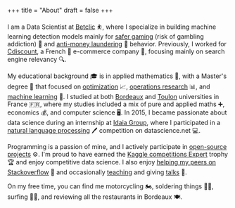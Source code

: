 +++
title = "About"
draft = false
+++

I am a Data Scientist at [Betclic](https://www.betclic.fr/) ⛹️, where I specialize in building machine learning detection models mainly for [safer gaming](https://www.joueurs-info-service.fr/) (risk of gambling addiction) 🎰 and [anti-money laundering](https://www.acams.org/en) 💸 behavior. Previously, I worked for [Cdiscount](https://www.cdiscount.com/), a French 🐓 e-commerce company 🛒, focusing mainly on search engine relevancy 🔍.

My educational background 🎓 is in applied mathematics 🧮, with a Master's degree 📜 that focused on [optimization](https://en.wikipedia.org/wiki/Mathematical_optimization) 📈, [operations research](https://en.wikipedia.org/wiki/Operations_research) 📊, and [machine learning](https://en.wikipedia.org/wiki/Machine_learning) 🤖. I studied at both [Bordeaux](https://www.u-bordeaux.fr/) and [Toulon](https://www.univ-tln.fr/) universities in France 🇫🇷, where my studies included a mix of pure and applied maths ➕, economics 💰, and computer science 🖥️. In 2015, I became passionate about data science during an internship at [Idaia Group](https://www.idaia.group/en/), where I participated in a [natural language processing](https://en.wikipedia.org/wiki/Natural_language_processing) 🖊️ competition on datascience.net 💻.

Programming is a passion of mine, and I actively participate in [open-source projects](https://github.com/tlentali) ⚙️. I'm proud to have earned the [Kaggle competitions Expert](https://www.kaggle.com/tlentali) trophy 🏆 and enjoy competitive data science. I also enjoy [helping my peers on Stackoverflow](https://stackoverflow.com/users/8479387/tlentali) 🤝 and occasionally [teaching](https://kedge.edu/) and giving [talks](https://tlentali.com/prez/kedge/machine_learning/index.html#/) 🎤.

On my free time, you can find me motorcycling 🏍️, soldering things 👨‍🏭, surfing 🏄‍♂️, and reviewing all the restaurants in Bordeaux 🍽️.
